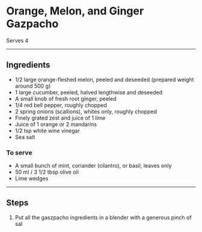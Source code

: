 # Orange, Melon, and Ginger Gazpacho

Serves 4

---

## Ingredients

* 1/2 large orange-fleshed melon, peeled and deseeded (prepared weight around 500 g)
* 1 large cucumber, peeled, halved lengthwise and deseeded
* A small knob of fresh root ginger, peeled
* 1/4 red bell pepper, roughly chopped
* 2 spring onions (scallions), whites only, roughly chopped
* Finely grated zest and juice of 1 lime
* Juice of 1 orange or 2 mandarins
* 1/2 tsp white wine vinegar
* Sea salt

### To serve

* A small bunch of mint, coriander (cilantro), or basil, leaves only
* 50 ml / 3 1/2 tbsp olive oil
* Lime wedges


---

## Steps

1.  Put all the gaszpacho ingredients in a blender with a generous pinch of sal